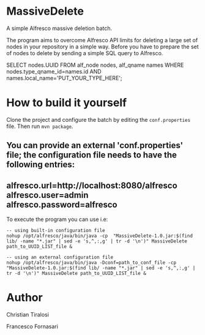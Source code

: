 # MassiveDelete
A simple Alfresco massive deletion batch.

The program aims to overcome Alfresco API limits for deleting a large set of nodes in your repository in a simple way. Before you have to prepare the set of nodes to delete by sending a simple SQL query to Alfresco.

SELECT nodes.UUID FROM alf_node nodes, alf_qname names WHERE nodes.type_qname_id=names.id AND names.local_name='PUT_YOUR_TYPE_HERE';
	
# How to build it yourself
Clone the project and configure the batch by editing the `conf.properties` file. Then run `mvn package`.

You can provide an external 'conf.properties' file; the configuration file needs to have the following entries:
------------------------------------------
alfresco.url=http://localhost:8080/alfresco
alfresco.user=admin
alfresco.password=alfresco
------------------------------------------

To execute the program you can use i.e:

	-- using built-in configuration file
	nohup /opt/alfresco/java/bin/java -cp  "MassiveDelete-1.0.jar:$(find lib/ -name "*.jar" | sed -e 's,^,:,g' | tr -d '\n')" MassiveDelete path_to_UUID_LIST_file &

	-- using an external configuration file
	nohup /opt/alfresco/java/bin/java -Dconf=path_to_conf_file -cp  "MassiveDelete-1.0.jar:$(find lib/ -name "*.jar" | sed -e 's,^,:,g' | tr -d '\n')" MassiveDelete path_to_UUID_LIST_file &	


# Author
Christian Tiralosi

Francesco Fornasari
